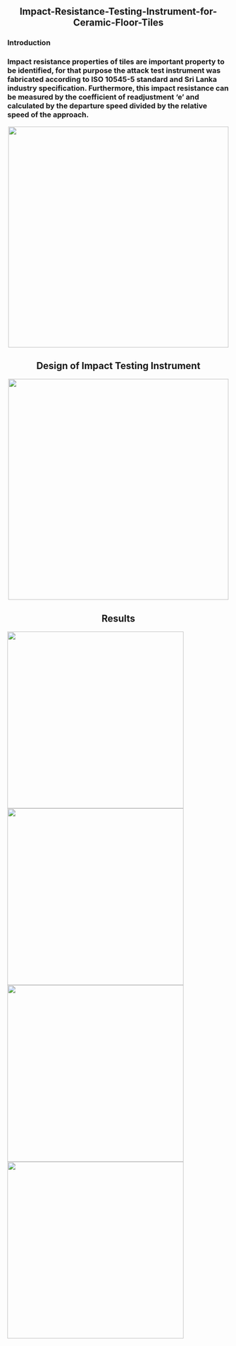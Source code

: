 <h2 align="center"> Impact-Resistance-Testing-Instrument-for-Ceramic-Floor-Tiles</h2>
<h3 align="left">Introduction
  <h3 align="left">Impact resistance properties of tiles are important property to be identified, for that purpose the attack test instrument was fabricated according to ISO 10545-5 standard and Sri Lanka industry specification. Furthermore, this impact resistance can be measured by the coefficient of readjustment ‘e’ and calculated by the departure speed divided by the relative speed of the approach. </h3>
<p align="center">
  <img width="500" src="https://user-images.githubusercontent.com/74568334/125685904-4ec2508c-6c78-41f3-ab21-8ad0dc2b5c34.png">
</p>
<h2 align="center"> Design of Impact Testing Instrument</h2> 
<p align="center">
  <img width="500" src="https://user-images.githubusercontent.com/74568334/125686539-d57830b5-cd8c-4b1c-bbcb-ff607b73ad74.png">
</p> 

<h2 align="center"> Results</h2>
  <p align="left">
  <img width="400" src="https://user-images.githubusercontent.com/74568334/125688007-e6944c6c-c555-4978-9287-7ce66bc19df8.jpg">
  <img width="400" src="https://user-images.githubusercontent.com/74568334/125688009-09af4b99-5fe9-49e4-aab5-edebe85c89d1.jpg">
  <img width="400" src="https://user-images.githubusercontent.com/74568334/125688011-af767a1d-215c-4bda-b3da-443a3a1252a4.jpg">
  <img width="400" src="https://user-images.githubusercontent.com/74568334/125688005-eed626a6-0194-4351-980a-7b17d1544423.jpg">
  
</p> 
